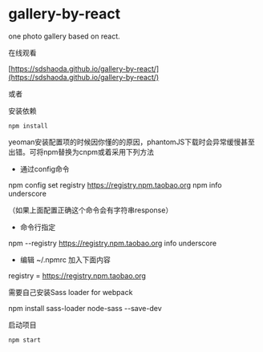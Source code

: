 # gallery-by-react
one photo gallery based on react.

在线观看

[https://sdshaoda.github.io/gallery-by-react/](https://sdshaoda.github.io/gallery-by-react/)

或者

安装依赖

`npm install`

yeoman安装配置项的时候因你懂的的原因，phantomJS下载时会异常缓慢甚至出错。可将npm替换为cnpm或着采用下列方法

- 通过config命令

npm config set registry https://registry.npm.taobao.org
npm info underscore

（如果上面配置正确这个命令会有字符串response）

- 命令行指定

npm --registry https://registry.npm.taobao.org info underscore

- 编辑 ~/.npmrc 加入下面内容

registry = https://registry.npm.taobao.org


需要自己安装Sass loader for webpack

npm install sass-loader node-sass --save-dev

启动项目

`npm start`